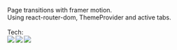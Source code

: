 Page transitions with framer motion.</br>
Using react-router-dom, ThemeProvider and active tabs. </br></br>
Tech:</br>
<img align="left" src="https://img.shields.io/badge/-React-white?style=for-the-badge&logo=React&logoColor=#61DAFB"/>
<img align="left" src="https://img.shields.io/badge/-Styled%20Components-white?style=for-the-badge&logo=styled-components&logoColor=DB7093" />
<img align="left" src="https://img.shields.io/badge/-Framer-white?style=for-the-badge&logo=framer&logoColor=DB7093" />
